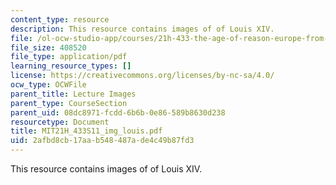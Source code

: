 ```yaml
---
content_type: resource
description: This resource contains images of of Louis XIV.
file: /ol-ocw-studio-app/courses/21h-433-the-age-of-reason-europe-from-the-17th-to-the-early-19th-centuries-spring-2011/2afbd8cb17aab548487ade4c49b87fd3_MIT21H_433S11_img_louis.pdf
file_size: 408520
file_type: application/pdf
learning_resource_types: []
license: https://creativecommons.org/licenses/by-nc-sa/4.0/
ocw_type: OCWFile
parent_title: Lecture Images
parent_type: CourseSection
parent_uid: 08dc8971-fcdd-6b6b-0e86-589b8630d238
resourcetype: Document
title: MIT21H_433S11_img_louis.pdf
uid: 2afbd8cb-17aa-b548-487a-de4c49b87fd3
---
```

This resource contains images of of Louis XIV.